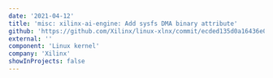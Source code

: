 ```yaml
---
date: '2021-04-12'
title: 'misc: xilinx-ai-engine: Add sysfs DMA binary attribute'
github: 'https://github.com/Xilinx/linux-xlnx/commit/ecded135d0a16436e049ae03684f73f07f3036e6'
external: ''
component: 'Linux kernel'
company: 'Xilinx'
showInProjects: false
---
```

